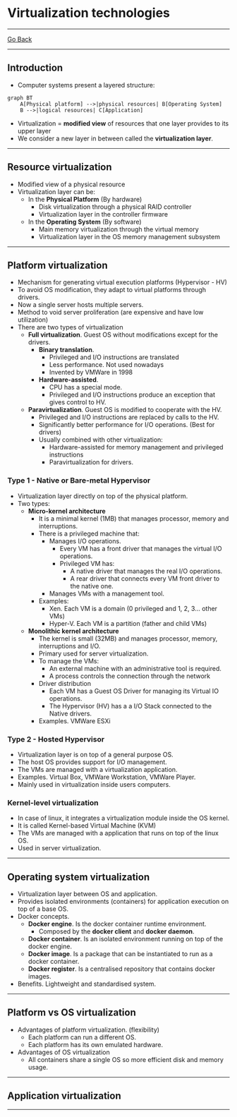 # Virtualization technologies
---
[Go Back](UNIOVI/3S2_IntSys/README.md)

---
## Introduction
- Computer systems present a layered structure:
```mermaid
graph BT
    A[Physical platform] -->|physical resources| B[Operating System]
    B -->|logical resources| C[Application]
```
- Virtualization = **modified view** of resources that one layer provides to its upper layer
- We consider a new layer in between called the **virtualization layer**.
---
## Resource virtualization
- Modified view of a physical resource
- Virtualization layer can be:
	- In the **Physical Platform** (By hardware)
		- Disk virtualization through a physical RAID controller
		- Virtualization layer in the controller firmware
	- In the **Operating System** (By software)
		- Main memory virtualization through the virtual memory
		- Virtualization layer in the OS memory management subsystem
---
## Platform virtualization
- Mechanism for generating virtual execution platforms (Hypervisor - HV)
- To avoid OS modification, they adapt to virtual platforms through drivers.
- Now a single server hosts multiple servers.
- Method to void server proliferation (are expensive and have low utilization)
- There are two types of virtualization
	- **Full virtualization**. Guest OS without modifications except for the drivers.
		- **Binary translation**.
			- Privileged and I/O instructions are translated
			- Less performance. Not used nowadays
			- Invented by VMWare in 1998
		- **Hardware-assisted**. 
			- CPU has a special mode.
			- Privileged and I/O instructions produce an exception that gives control to HV.
	- **Paravirtualization**. Guest OS is modified to cooperate with the HV.
		- Privileged and I/O instructions are replaced by calls to the HV.
		- Significantly better performance for I/O operations. (Best for drivers)
		- Usually  combined with other virtualization:
			- Hardware-assisted for memory management and privileged instructions
			- Paravirtualization for drivers.
### Type 1 - Native or Bare-metal Hypervisor
- Virtualization layer directly on top of the physical platform.
- Two types:
	- **Micro-kernel architecture**
		- It is a minimal kernel (1MB) that manages processor, memory and interruptions.
		- There is a privileged machine that:
			- Manages I/O operations.
				- Every VM has a front driver that manages the virtual I/O operations.
				- Privileged VM has:
					- A native driver that manages the real I/O operations.
					- A rear driver that connects every VM front driver to the native one.
			- Manages VMs with a management tool.
		- Examples:
			- Xen. Each VM is a domain (0 privileged and 1, 2, 3... other VMs)
			- Hyper-V. Each VM is a partition (father and child VMs)
	- **Monolithic kernel architecture**
		- The kernel is small (32MB) and manages processor, memory, interruptions and I/O.
		- Primary used for server virtualization.
		- To manage the VMs:
			- An external machine with an administrative tool is required.
			- A process controls the connection through the network
		- Driver distribution
			- Each VM has a Guest OS Driver for managing its Virtual IO operations.
			- The Hypervisor (HV) has a a I/O Stack connected to the Native drivers.
		- Examples. VMWare ESXi
### Type 2 - Hosted Hypervisor
- Virtualization layer is on top of a general purpose OS.
- The host OS provides support for I/O management.
- The VMs are managed with a virtualization application.
- Examples. Virtual Box, VMWare Workstation, VMWare Player.
- Mainly used in virtualization inside users computers.
### Kernel-level virtualization
- In case of linux, it integrates a virtualization module inside the OS kernel.
- It is called Kernel-based Virtual Machine (KVM)
- The VMs are managed with a application that runs on top of the linux OS.
- Used in server virtualization.
---
## Operating system virtualization
- Virtualization layer between OS and application.
- Provides isolated environments (containers) for application execution on top of a base OS.
- Docker concepts.
	- **Docker engine**. Is the docker container runtime environment.
		- Composed by the **docker client** and **docker daemon**.
	- **Docker container**. Is an isolated environment running on top of the docker engine.
	- **Docker image**. Is a package that can be instantiated to run as a docker container.
	- **Docker register**. Is a centralised repository that contains docker images.
- Benefits. Lightweight and standardised system.
---
## Platform vs OS virtualization
- Advantages of platform virtualization. (flexibility)
	- Each platform can run a different OS.
	- Each platform has its own emulated hardware.
- Advantages of OS virtualization
	- All containers share a single OS so more efficient disk and memory usage.

---
## Application virtualization

---